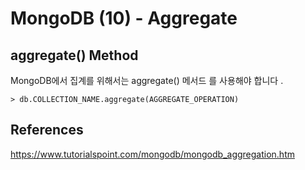 # MongoDB (10)  - Aggregate



## aggregate() Method
MongoDB에서 집계를 위해서는 aggregate() 메서드 를 사용해야 합니다 .

```shell
> db.COLLECTION_NAME.aggregate(AGGREGATE_OPERATION)
```




## References
https://www.tutorialspoint.com/mongodb/mongodb_aggregation.htm

